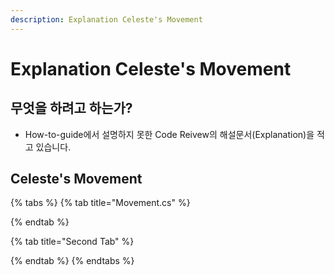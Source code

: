 ```yaml
---
description: Explanation Celeste's Movement
---
```


# Explanation Celeste's Movement

## 무엇을 하려고 하는가?

* How-to-guide에서 설명하지 못한 Code Reivew의 해설문서\(Explanation\)을 적고 있습니다.

## Celeste's Movement

{% tabs %}
{% tab title="Movement.cs" %}

{% endtab %}

{% tab title="Second Tab" %}

{% endtab %}
{% endtabs %}



